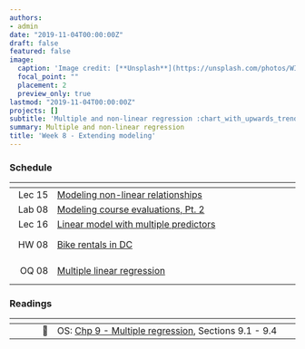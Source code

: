 ```yaml
---
authors:
- admin
date: "2019-11-04T00:00:00Z"
draft: false
featured: false
image:
  caption: 'Image credit: [**Unsplash**](https://unsplash.com/photos/WI5PNcoFFN4)'
  focal_point: ""
  placement: 2
  preview_only: true
lastmod: "2019-11-04T00:00:00Z"
projects: []
subtitle: 'Multiple and non-linear regression :chart_with_upwards_trend:'
summary: Multiple and non-linear regression
title: 'Week 8 - Extending modeling'
---
```


### Schedule

| <div style="width:60px"></div>  | <div style="width:420px"></div> |  <div style="width:190px"></div>   |
|---:|---|---|
| Lec 15     | [Modeling non-linear relationships](/slides/w8_d1-modeling-non-linear-relationships/w8_d1-modeling-non-linear-relationships.html) |
| Lab 08     | [Modeling course evaluations, Pt. 2](/labs/lab-08/lab-08-model-course-evals-again.html) | **Due:** Fri, 8 Nov, 17:00 |
| Lec 16     | [Linear model with multiple predictors](/slides/w8_d2-linear-model-multiple-predictors/w8_d2-linear-model-multiple-predictors.html) |
| HW 08      | [Bike rentals in DC](/hw/hw-08/hw-08-bike-rentals-dc.html) | **Due:** Wed, 13 Nov, 17:00 |
| OQ 08      | [Multiple linear regression](https://minecr.shinyapps.io/08-modeling-multiple/) | **Due:** Fri, 22 Nov, 17:00 (note extended time) |

### Readings

| <div style="width:60px"></div>  | <div style="width:420px"></div>  |  <div style="width:190px"></div> |
|----:|---|---|
| :open_book: | OS: [Chp 9 - Multiple regression](https://www.openintro.org/stat/textbook.php?stat_book=os), Sections 9.1 - 9.4 | **Required** |
